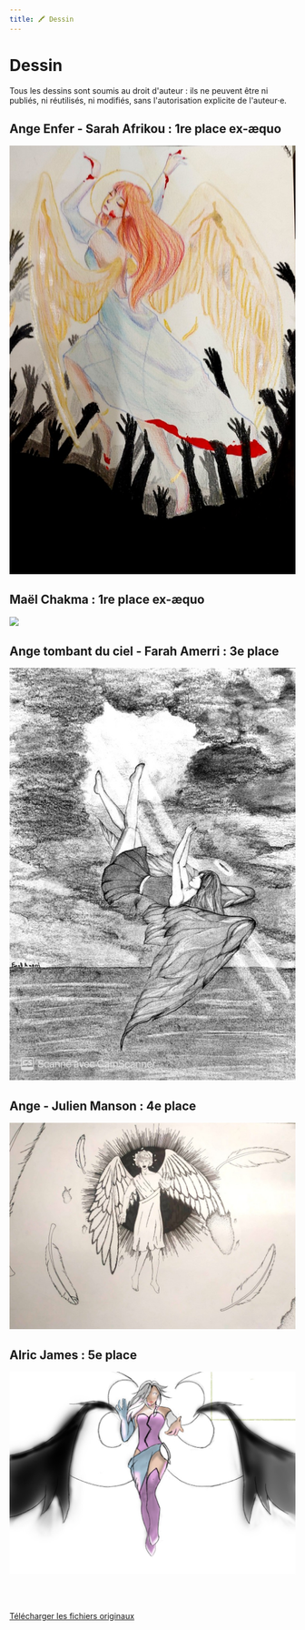 ```yaml
---
title: 🖍️ Dessin
---
```


# Dessin

<head>
    <meta name="robots" content="noindex" />
</head>

Tous les dessins sont soumis au droit d'auteur : ils ne peuvent
être ni publiés, ni réutilisés, ni modifiés, sans l'autorisation explicite de
l'auteur‧e.

## Ange Enfer - Sarah Afrikou : 1re place ex-æquo

![](/img/oeuvres/dessin/Ange_Enfer_Sarah.jpg)

## Maël Chakma : 1re place ex-æquo

![](/img/oeuvres/dessin/Maël.png)

## Ange tombant du ciel - Farah Amerri : 3e place

![](/img/oeuvres/dessin/Ange_tombant_du_ciel_Farah.jpg)

## Ange - Julien Manson : 4e place

![](/img/oeuvres/dessin/Ange_Julien.jpg)

## Alric James : 5e place

![](/img/oeuvres/dessin/Alric.jpg)

<br/>
<br/>

[Télécharger les fichiers originaux](https://drive.google.com/drive/folders/180xKmVU39K6bF_ND8hPRH50K3dfcO8qf?usp=share_link)